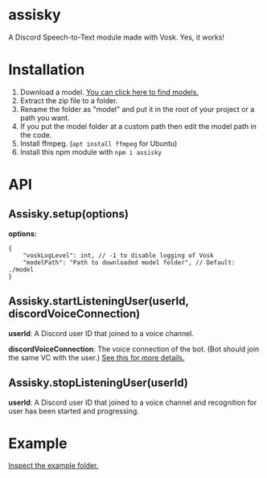 # assisky
A Discord Speech-to-Text module made with Vosk. Yes, it works!

# Installation
1. Download a model. [You can click here to find models.](https://alphacephei.com/vosk/models)
2. Extract the zip file to a folder.
3. Rename the folder as "model" and put it in the root of your project or a path you want.
4. If you put the model folder at a custom path then edit the model path in the code.
5. Install ffmpeg. (``apt install ffmpeg`` for Ubuntu)
6. Install this npm module with ``npm i assisky``

# API
## Assisky.setup(options)
**options:**
```jsonc
{
    "voskLogLevel": int, // -1 to disable logging of Vosk
    "modelPath": "Path to downloaded model folder", // Default: ./model
}
```

## Assisky.startListeningUser(userId, discordVoiceConnection)
**userId**: A Discord user ID that joined to a voice channel.
<br />

**discordVoiceConnection**: The voice connection of the bot. (Bot should join the same VC with the user.) [See this for more details.](https://discordjs.guide/voice/)

## Assisky.stopListeningUser(userId)
**userId**: A Discord user ID that joined to a voice channel and recognition for user has been started and progressing.

# Example
[Inspect the example folder.](./example/index.js)